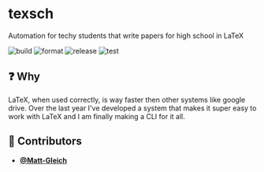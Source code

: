 <!-- DO NOT REMOVE - contributor_list:data:start:["Matt-Gleich"]:end -->

# texsch

Automation for techy students that write papers for high school in LaTeX

![build](https://github.com/Matt-Gleich/texsch/workflows/build/badge.svg)
![format](https://github.com/Matt-Gleich/texsch/workflows/format/badge.svg)
![release](https://github.com/Matt-Gleich/texsch/workflows/release/badge.svg)
![test](https://github.com/Matt-Gleich/texsch/workflows/test/badge.svg)

## ❓ Why

LaTeX, when used correctly, is way faster then other systems like google drive. Over the last year I've developed a system that makes it super easy to work with LaTeX and I am finally making a CLI for it all.

<!-- DO NOT REMOVE - contributor_list:start -->

## 👥 Contributors

- **[@Matt-Gleich](https://github.com/Matt-Gleich)**

<!-- DO NOT REMOVE - contributor_list:end -->
